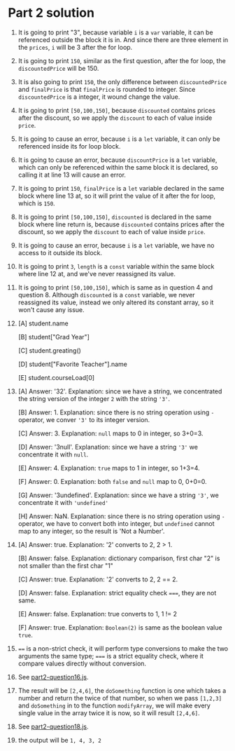 # Part 2 solution

1. It is going to print "3", because variable `i` is a `var` variable, it can be referenced outside the block it is in. And since there are three element in the `prices`, `i` will be 3 after the for loop.

2. It is going to print `150`, similar as the first question, after the for loop, the `discountedPrice` will be 150.

3. It is also going to print `150`, the only difference between `discountedPrice` and `finalPrice` is that `finalPrice` is rounded to integer. Since `discountedPrice` is a integer, it wound change the value.

4. It is going to print `[50,100,150]`, because `discounted` contains prices after the discount, so we apply the `discount` to each of value inside `price`.

5. It is going to cause an error, because `i` is a `let` variable, it can only be referenced inside its for loop block.

6. It is going to cause an error, because `discountPrice` is a `let` variable, which can only be referenced within the same block it is declared, so calling it at line 13 will cause an error.

7. It is going to print `150`, `finalPrice` is a `let` variable declared in the same block where line 13 at, so it will print the value of it after the for loop, which is `150`.

8. It is going to print `[50,100,150]`, `discounted` is declared in the same block where line return is, because `discounted` contains prices after the discount, so we apply the `discount` to each of value inside `price`.

9. It is going to cause an error, because `i` is a `let` variable, we have no access to it outside its block.

10. It is going to print `3`, `length` is a `const` variable within the same block where line 12 at, and we've never reassigned its value.

11. It is going to print `[50,100,150]`, which is same as in question 4 and question 8. Although `discounted` is a `const` variable, we never reassigned its value, instead we only altered its constant array, so it won't cause any issue.

12. [A] student.name

    [B] student["Grad Year"]
    
    [C] student.greating()
    
    [D] student["Favorite Teacher"].name
    
    [E] student.courseLoad[0]

13. [A] Answer: '32'. Explanation: since we have a string, we concentrated the string version of the integer `2` with the string `'3'`.

    [B] Answer: 1. Explanation: since there is no string operation using `-` operator, we conver `'3'` to its integer version.
    
    [C] Answer: 3. Explanation: `null` maps to 0 in integer, so 3+0=3.
    
    [D] Answer: '3null'. Explanation: since we have a string `'3'` we concentrate it with `null`.
    
    [E] Answer: 4. Explanation: `true` maps to 1 in integer, so 1+3=4.
    
    [F] Answer: 0. Explanation: both `false` and `null` map to 0, 0+0=0.
    
    [G] Answer: '3undefined'. Explanation: since we have a string `'3'`, we concentrate it with `'undefined'`
    
    [H] Answer: NaN. Explanation: since there is no string operation using `-` operator, we have to convert both into integer, but `undefined` cannot map to any integer, so the result is 'Not a Number'.

14. [A] Answer: true. Explanation: '2' converts to 2, 2 > 1.
  
    [B] Answer: false. Explanation: dictionary comparison, first char "2" is not smaller than the first char "1"
    
    [C] Answer: true. Explanation: '2' converts to 2, 2 == 2.
    
    [D] Answer: false. Explanation: strict equality check `===`, they are not same.
    
    [E] Answer: false. Explanation: true converts to 1, 1 != 2
    
    [F] Answer: true. Explanation: `Boolean(2)` is same as the boolean value `true`.
    
15. `==` is a non-strict check, it will perform type conversions to make the two arguments the same type; `===` is a strict equality check, where it compare values directly without conversion.

16. See [part2-question16.js](https://github.com/Jameszzyyyyy/sp23-cse110-lab4/blob/main/expose/javascript/part2-question16.js).

17. The result will be `[2,4,6]`, the `doSomething` function is one which takes a number and return the twice of that number, so when we pass `[1,2,3]` and `doSomething` in to the function `modifyArray`, we will make every single value in the array twice it is now, so it will result `[2,4,6]`.

18. See [part2-question18.js](https://github.com/Jameszzyyyyy/sp23-cse110-lab4/blob/main/expose/javascript/part2-question18.js).

19. the output will be `1, 4, 3, 2`











